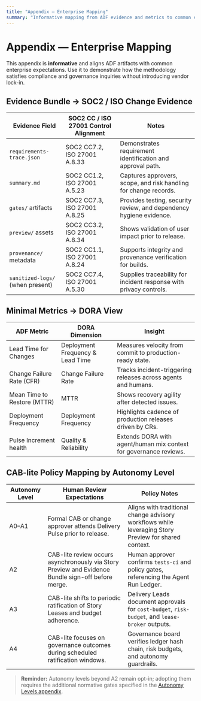 ```yaml
---
title: "Appendix — Enterprise Mapping"
summary: "Informative mapping from ADF evidence and metrics to common enterprise audit frameworks."
---
```


# Appendix — Enterprise Mapping

This appendix is **informative** and aligns ADF artifacts with common enterprise expectations. Use it to demonstrate how the methodology satisfies compliance and governance inquiries without introducing vendor lock-in.

## Evidence Bundle → SOC2 / ISO Change Evidence

| Evidence Field | SOC2 CC / ISO 27001 Control Alignment | Notes |
| --- | --- | --- |
| `requirements-trace.json` | SOC2 CC7.2, ISO 27001 A.8.33 | Demonstrates requirement identification and approval path. |
| `summary.md` | SOC2 CC1.2, ISO 27001 A.5.23 | Captures approvers, scope, and risk handling for change records. |
| `gates/` artifacts | SOC2 CC7.3, ISO 27001 A.8.25 | Provides testing, security review, and dependency hygiene evidence. |
| `preview/` assets | SOC2 CC3.2, ISO 27001 A.8.34 | Shows validation of user impact prior to release. |
| `provenance/` metadata | SOC2 CC1.1, ISO 27001 A.8.24 | Supports integrity and provenance verification for builds. |
| `sanitized-logs/` (when present) | SOC2 CC7.4, ISO 27001 A.5.30 | Supplies traceability for incident response with privacy controls. |

## Minimal Metrics → DORA View

| ADF Metric | DORA Dimension | Insight |
| --- | --- | --- |
| Lead Time for Changes | Deployment Frequency & Lead Time | Measures velocity from commit to production-ready state. |
| Change Failure Rate (CFR) | Change Failure Rate | Tracks incident-triggering releases across agents and humans. |
| Mean Time to Restore (MTTR) | MTTR | Shows recovery agility after detected issues. |
| Deployment Frequency | Deployment Frequency | Highlights cadence of production releases driven by CRs. |
| Pulse Increment health | Quality & Reliability | Extends DORA with agent/human mix context for governance reviews. |

## CAB-lite Policy Mapping by Autonomy Level

| Autonomy Level | Human Review Expectations | Policy Notes |
| --- | --- | --- |
| A0–A1 | Formal CAB or change approver attends Delivery Pulse prior to release. | Aligns with traditional change advisory workflows while leveraging Story Preview for shared context. |
| A2 | CAB-lite review occurs asynchronously via Story Preview and Evidence Bundle sign-off before merge. | Human approver confirms `tests-ci` and policy gates, referencing the Agent Run Ledger. |
| A3 | CAB-lite shifts to periodic ratification of Story Leases and budget adherence. | Delivery Leads document approvals for `cost-budget`, `risk-budget`, and `lease-broker` outputs. |
| A4 | CAB-lite focuses on governance outcomes during scheduled ratification windows. | Governance board verifies ledger hash chain, risk budgets, and autonomy guardrails. |

> **Reminder:** Autonomy levels beyond A2 remain opt-in; adopting them requires the additional normative gates specified in the [Autonomy Levels appendix](appendix-autonomy-levels.md).

